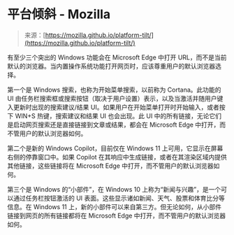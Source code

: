 <!--yml

类别：未分类

日期：2024-05-27 14:58:29

-->

# 平台倾斜 - Mozilla

> 来源：[https://mozilla.github.io/platform-tilt/](https://mozilla.github.io/platform-tilt/)

有至少三个突出的 Windows 功能会在 Microsoft Edge 中打开 URL，而不是当前默认的浏览器。当内置操作系统功能打开网页时，应该尊重用户的默认浏览器选择。

第一个是 Windows 搜索，也称为开始菜单搜索，以前称为 Cortana。此功能的 UI 由任务栏搜索框或搜索按钮（取决于用户设置）表示，以及当激活并随用户键入更新时出现的搜索建议/结果 UI。如果用户在开始菜单打开时开始输入，或者按下 WIN+S 热键，搜索建议和结果 UI 也会出现。此 UI 中的所有链接，无论它们是启动网页搜索还是直接链接到文章或结果，都会在 Microsoft Edge 中打开，而不管用户的默认浏览器如何。

第二个是新的 Windows Copilot，目前仅在 Windows 11 上可用，它显示在屏幕右侧的停靠窗口中。如果 Copilot 在其响应中生成链接，或者在其渲染区域内提供其他链接，这些链接将在 Microsoft Edge 中打开，而不管用户的默认浏览器如何。

第三个是 Windows 的“小部件”，在 Windows 10 上称为“新闻与兴趣”，是一个可以通过任务栏按钮激活的 UI 表面。这些显示诸如新闻、天气、股票和体育比分等信息。在 Windows 11 上，新的小部件可以来自第三方。但无论如何，从小部件链接到网页的所有链接都将在 Microsoft Edge 中打开，而不管用户的默认浏览器如何。
